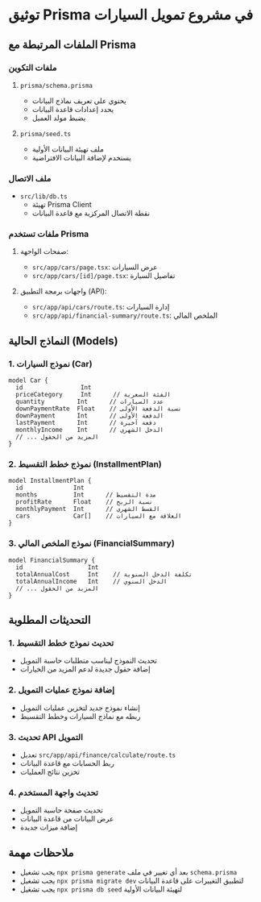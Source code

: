 # توثيق Prisma في مشروع تمويل السيارات

## الملفات المرتبطة مع Prisma

### ملفات التكوين
1. `prisma/schema.prisma`
   - يحتوي على تعريف نماذج البيانات
   - يحدد إعدادات قاعدة البيانات
   - يضبط مولد العميل

2. `prisma/seed.ts`
   - ملف تهيئة البيانات الأولية
   - يستخدم لإضافة البيانات الافتراضية

### ملف الاتصال
- `src/lib/db.ts`
  - تهيئة Prisma Client
  - نقطة الاتصال المركزية مع قاعدة البيانات

### ملفات تستخدم Prisma
1. صفحات الواجهة:
   - `src/app/cars/page.tsx`: عرض السيارات
   - `src/app/cars/[id]/page.tsx`: تفاصيل السيارة

2. واجهات برمجة التطبيق (API):
   - `src/app/api/cars/route.ts`: إدارة السيارات
   - `src/app/api/financial-summary/route.ts`: الملخص المالي

## النماذج الحالية (Models)

### 1. نموذج السيارات (Car)
```prisma
model Car {
  id                Int
  priceCategory     Int      // الفئة السعرية
  quantity         Int      // عدد السيارات
  downPaymentRate  Float    // نسبة الدفعة الأولى
  downPayment      Int      // الدفعة الأولى
  lastPayment      Int      // دفعة آخيرة
  monthlyIncome    Int      // الدخل الشهري
  // ... المزيد من الحقول
}
```

### 2. نموذج خطط التقسيط (InstallmentPlan)
```prisma
model InstallmentPlan {
  id              Int
  months          Int      // مدة التقسيط
  profitRate      Float    // نسبة الربح
  monthlyPayment  Int      // القسط الشهري
  cars            Car[]    // العلاقة مع السيارات
}
```

### 3. نموذج الملخص المالي (FinancialSummary)
```prisma
model FinancialSummary {
  id                  Int
  totalAnnualCost     Int    // تكلفة الدخل السنوية
  totalAnnualIncome   Int    // الدخل السنوي
  // ... المزيد من الحقول
}
```

## التحديثات المطلوبة

### 1. تحديث نموذج خطط التقسيط
- تحديث النموذج ليناسب متطلبات حاسبة التمويل
- إضافة حقول جديدة لدعم المزيد من الخيارات

### 2. إضافة نموذج عمليات التمويل
- إنشاء نموذج جديد لتخزين عمليات التمويل
- ربطه مع نماذج السيارات وخطط التقسيط

### 3. تحديث API التمويل
- تعديل `src/app/api/finance/calculate/route.ts`
- ربط الحسابات مع قاعدة البيانات
- تخزين نتائج العمليات

### 4. تحديث واجهة المستخدم
- تحديث صفحة حاسبة التمويل
- عرض البيانات من قاعدة البيانات
- إضافة ميزات جديدة

## ملاحظات مهمة
- يجب تشغيل `npx prisma generate` بعد أي تغيير في ملف `schema.prisma`
- يجب تشغيل `npx prisma migrate dev` لتطبيق التغييرات على قاعدة البيانات
- يجب تشغيل `npx prisma db seed` لتهيئة البيانات الأولية 